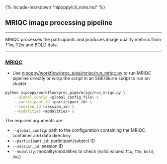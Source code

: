 {%
    include-markdown "nipoppy/cli_note.md"
%}

## MRIQC image processing pipeline

---

MRIQC processes the participants and produces image quality metrics from T1w, T2w and BOLD data.

---


### [MRIQC](https://mriqc.readthedocs.io/en/latest/)
- Use [nipoppy/workflow/proc_pipe/mriqc/run_mriqc.py](https://github.com/neurodatascience/nipoppy/blob/main/nipoppy/workflow/proc_pipe/mriqc/run_mriqc.py) to run MRIQC pipeline directly or wrap the script in an SGE/Slurm script to run on cluster

```bash
python nipoppy/workflow/proc_pipe/mriqc/run_mriqc.py \
	--global_config <global_config_file> \
	--participant_id <participant_id> \
	--session_id <session_id> \
	--modalities <modalities> \
```

The required arguments are:
- `--global_config`: path to the configuration containing the MRIQC container and data directory
- `--participant_id`: participant/subject ID
- `--session_id`: session ID
- `--modality`: modality/modalities to check (valid values: `T1w`, `T2w`, `bold`, `dwi`)
